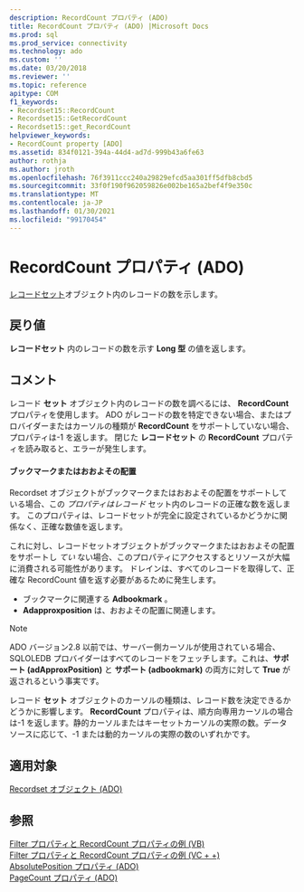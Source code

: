 ```yaml
---
description: RecordCount プロパティ (ADO)
title: RecordCount プロパティ (ADO) |Microsoft Docs
ms.prod: sql
ms.prod_service: connectivity
ms.technology: ado
ms.custom: ''
ms.date: 03/20/2018
ms.reviewer: ''
ms.topic: reference
apitype: COM
f1_keywords:
- Recordset15::RecordCount
- Recordset15::GetRecordCount
- Recordset15::get_RecordCount
helpviewer_keywords:
- RecordCount property [ADO]
ms.assetid: 834f0121-394a-44d4-ad7d-999b43a6fe63
author: rothja
ms.author: jroth
ms.openlocfilehash: 76f3911ccc240a29829efcd5aa301ff5dfb8cbd5
ms.sourcegitcommit: 33f0f190f962059826e002be165a2bef4f9e350c
ms.translationtype: MT
ms.contentlocale: ja-JP
ms.lasthandoff: 01/30/2021
ms.locfileid: "99170454"
---
```

# <a name="recordcount-property-ado"></a>RecordCount プロパティ (ADO)

[レコードセット](./recordset-object-ado.md)オブジェクト内のレコードの数を示します。
  
## <a name="return-value"></a>戻り値

**レコードセット** 内のレコードの数を示す **Long 型** の値を返します。
  
## <a name="remarks"></a>コメント

レコード **セット** オブジェクト内のレコードの数を調べるには、 **RecordCount** プロパティを使用します。 ADO がレコードの数を特定できない場合、またはプロバイダーまたはカーソルの種類が **RecordCount** をサポートしていない場合、プロパティは-1 を返します。 閉じた **レコードセット** の **RecordCount** プロパティを読み取ると、エラーが発生します。

#### <a name="bookmarks-or-approximate-positioning"></a>ブックマークまたはおおよその配置

Recordset オブジェクトがブックマークまたはおおよその配置をサポートしている場合、この *プロパティはレコード* セット内のレコードの正確な数を返します。 このプロパティは、レコードセットが完全に設定されているかどうかに関係なく、正確な数値を返します。

これに対し、レコードセットオブジェクトがブックマークまたはおおよその配置をサポートし *てい* ない場合、このプロパティにアクセスするとリソースが大幅に消費される可能性があります。 ドレインは、すべてのレコードを取得して、正確な RecordCount 値を返す必要があるために発生します。

- ブックマークに関連する **Adbookmark** 。
- **Adapproxposition** は、おおよその配置に関連します。

> [!NOTE]
> ADO バージョン2.8 以前では、サーバー側カーソルが使用されている場合、SQLOLEDB プロバイダーはすべてのレコードをフェッチします。これは、**サポート (adApproxPosition)** と **サポート (adbookmark)** の両方に対して **True** が返されるという事実です。
  
レコード **セット** オブジェクトのカーソルの種類は、レコード数を決定できるかどうかに影響します。 **RecordCount** プロパティは、順方向専用カーソルの場合は-1 を返します。静的カーソルまたはキーセットカーソルの実際の数。データソースに応じて、-1 または動的カーソルの実際の数のいずれかです。
  
## <a name="applies-to"></a>適用対象

[Recordset オブジェクト (ADO)](./recordset-object-ado.md)  
  
## <a name="see-also"></a>参照

[Filter プロパティと RecordCount プロパティの例 (VB)](./filter-and-recordcount-properties-example-vb.md)   
[Filter プロパティと RecordCount プロパティの例 (VC + +)](./filter-and-recordcount-properties-example-vc.md)   
[AbsolutePosition プロパティ (ADO)](./absoluteposition-property-ado.md)   
[PageCount プロパティ (ADO)](./pagecount-property-ado.md)